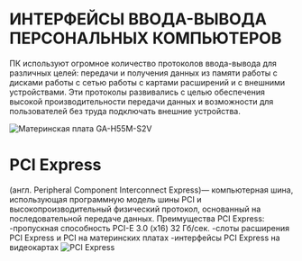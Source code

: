 # ИНТЕРФЕЙСЫ ВВОДА-ВЫВОДА ПЕРСОНАЛЬНЫХ КОМПЬЮТЕРОВ

ПК используют огромное количество протоколов ввода-вывода для различных целей:
 передачи и получения данных из памяти
 работы с дисками
 работы с сетью
 работы с картами расширений и с внешними устройствами. Эти протоколы развивались с целью обеспечения высокой производительности передачи данных и возможности для пользователей без труда подключать внешние устройства. 

![Материнская плата GA-H55M-S2V](https://www.gigabyte.ru/products/upload/products/2165/c456e58c_6.png)


# PCI Express
(англ. Peripheral Component Interconnect Express)— компьютерная шина, использующая программную модель шины PCI и высокопроизводительный физический протокол, основанный на последовательной передаче данных.
Преимущества PCI Express:
-пропускная способность PCI-E 3.0 (x16) 32 Гб/сек.
-слоты расширения PCI Express и PCI на материнских платах
-интерфейсы PCI Express на видеокартах
![PCI Express](https://info-comp.ru/wp-content/uploads/images/stories/kartinki8/pci_express_pci_2.jpg)



